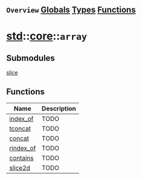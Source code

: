 ## `Overview` [Globals](./globals.md) [Types](./types.md) [Functions](./functions.md)
# [std](./../../std.md)::[core](./../core.md)::`array`
## Submodules
[slice](./array/slice.md)
## Functions
|Name|Description|
|----|-----------|
|[index_of](#todo)|TODO|
|[tconcat](#todo)|TODO|
|[concat](#todo)|TODO|
|[rindex_of](#todo)|TODO|
|[contains](#todo)|TODO|
|[slice2d](#todo)|TODO|
